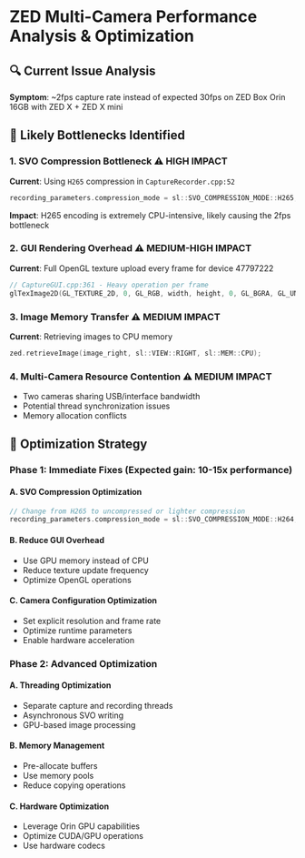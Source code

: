 # ZED Multi-Camera Performance Analysis & Optimization

## 🔍 **Current Issue Analysis**

**Symptom**: ~2fps capture rate instead of expected 30fps on ZED Box Orin 16GB with ZED X + ZED X mini

## 🎯 **Likely Bottlenecks Identified**

### 1. **SVO Compression Bottleneck** ⚠️ **HIGH IMPACT**
**Current**: Using `H265` compression in `CaptureRecorder.cpp:52`
```cpp
recording_parameters.compression_mode = sl::SVO_COMPRESSION_MODE::H265;
```
**Impact**: H265 encoding is extremely CPU-intensive, likely causing the 2fps bottleneck

### 2. **GUI Rendering Overhead** ⚠️ **MEDIUM-HIGH IMPACT**  
**Current**: Full OpenGL texture upload every frame for device 47797222
```cpp
// CaptureGUI.cpp:361 - Heavy operation per frame
glTexImage2D(GL_TEXTURE_2D, 0, GL_RGB, width, height, 0, GL_BGRA, GL_UNSIGNED_BYTE, data);
```

### 3. **Image Memory Transfer** ⚠️ **MEDIUM IMPACT**
**Current**: Retrieving images to CPU memory
```cpp 
zed.retrieveImage(image_right, sl::VIEW::RIGHT, sl::MEM::CPU);
```

### 4. **Multi-Camera Resource Contention** ⚠️ **MEDIUM IMPACT**
- Two cameras sharing USB/interface bandwidth
- Potential thread synchronization issues
- Memory allocation conflicts

## 🚀 **Optimization Strategy**

### **Phase 1: Immediate Fixes** (Expected gain: 10-15x performance)

#### **A. SVO Compression Optimization**
```cpp
// Change from H265 to uncompressed or lighter compression
recording_parameters.compression_mode = sl::SVO_COMPRESSION_MODE::H264;  // or LOSSLESS
```

#### **B. Reduce GUI Overhead**  
- Use GPU memory instead of CPU
- Reduce texture update frequency
- Optimize OpenGL operations

#### **C. Camera Configuration Optimization**
- Set explicit resolution and frame rate
- Optimize runtime parameters
- Enable hardware acceleration

### **Phase 2: Advanced Optimization**

#### **A. Threading Optimization**
- Separate capture and recording threads
- Asynchronous SVO writing
- GPU-based image processing

#### **B. Memory Management**
- Pre-allocate buffers
- Use memory pools
- Reduce copying operations

#### **C. Hardware Optimization**
- Leverage Orin GPU capabilities
- Optimize CUDA/GPU operations
- Use hardware codecs
